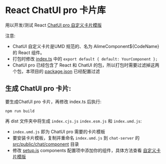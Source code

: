 # React ChatUI pro 卡片库

用以开发/测试 React [ChatUI pro 自定义卡片模版](https://chatui.io/sdk/custom-component)

注意:
- ChatUI 自定义卡片是UMD 规范的、名为  AlimeComponent${CodeName} 的 React 组件。
- 打包时修改 [index.ts](./src/index.ts) 中的 `export default { default: YourComponent };`
- ChatUI pro 已经包含了 React 和 ChatUI 的包，所以打包时需要过滤掉这两个包，本项目的 [package.json](./package.json) 已经配置过滤


## 生成 ChatUI pro 卡片:

要生成ChatUI pro 卡片，再修改 index.ts 后执行:

```
npm run build
```

再 dist 文件夹中将生成 `index.cjs.js` `index.esm.js` 和 `index.umd.js`:

- `index.umd.js` 即为 ChatUI pro 需要的卡片模板
- 要安装卡片模板，复制并重命名 `index.umd.js` 到 `chat-server` 的 [src/public/chat/component](../chat-server/src/public/chat/component/README.md) 目录
- 修改 [setup.js](../chat-server/src/public/chat/setup.js) components 配置项中添加你的组件，具体方法查看 [自定义卡片模版](https://chatui.io/sdk/custom-component)

